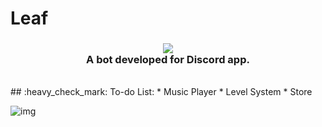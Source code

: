 # Leaf

<h3 align="center">
  <img src="https://i.imgur.com/QACqsyz.png"><br>
  A bot developed for Discord app.
</h3> 
<br>
## :heavy_check_mark: To-do List:
* Music Player
* Level System
* Store

![img](https://i.imgur.com/wkBRfd9.png)
